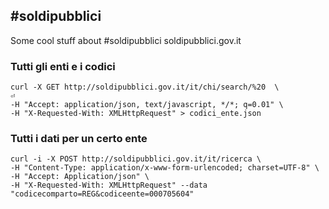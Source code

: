 ## #soldipubblici

Some cool stuff about #soldipubblici soldipubblici.gov.it

### Tutti gli enti e i codici
```
curl -X GET http://soldipubblici.gov.it/it/chi/search/%20  \                         ⏎
-H "Accept: application/json, text/javascript, */*; q=0.01" \
-H "X-Requested-With: XMLHttpRequest" > codici_ente.json
```

### Tutti i dati per un certo ente
```
curl -i -X POST http://soldipubblici.gov.it/it/ricerca \
-H "Content-Type: application/x-www-form-urlencoded; charset=UTF-8" \
-H "Accept: Application/json" \
-H "X-Requested-With: XMLHttpRequest" --data "codicecomparto=REG&codiceente=000705604"
```
